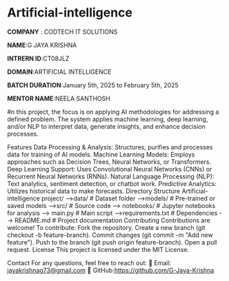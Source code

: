 # Artificial-intelligence
**COMPANY** : CODTECH IT SOLUTIONS

**NAME**:G JAYA KRISHNA

**INTRERN ID**:CT08JLZ

**DOMAIN**:ARTIFICIAL INTELLIGENCE

**BATCH DURATION**:January 5th, 2025 to February 5th, 2025

**MENTOR NAME**:NEELA SANTHOSH

#n this project, the focus is on applying AI methodologies for addressing a defined problem. The system applies machine learning, deep learning, and/or NLP to interpret data, generate insights, and enhance decision processes.

Features
Data Processing & Analysis: Structures, purifies and processes data for training of AI models.
Machine Learning Models: Employs approaches such as Decision Trees, Neural Networks, or Transformers.
Deep Learning Support: Uses Convolutional Neural Networks (CNNs) or Recurrent Neural Networks (RNNs).
Natural Language Processing (NLP): Text analytics, sentiment detection, or chatbot work.
Predictive Analytics: Utilizes historical data to make forecasts.
Directory Structure
Artificial-intelligence project/
-->data/ # Dataset folder
-->models/ # Pre-trained or saved models
-->src/ # Source code
--> notebooks/ # Jupyter notebooks for analysis
--> main.py # Main script
-->requirements.txt # Dependencies
--> README.md # Project documentation
Contributing
Contributions are welcome! To contribute:
Fork the repository.
Create a new branch (git checkout -b feature-branch).
Commit changes (git commit -m "Add new feature").
Push to the branch (git push origin feature-branch).
Open a pull request.
License
This project is licensed under the MIT License.

Contact
For any questions, feel free to reach out:
📧 Email: jayakrishnag73@gmail.com
🔗 GitHub:https://github.com/G-Jaya-Krishna
